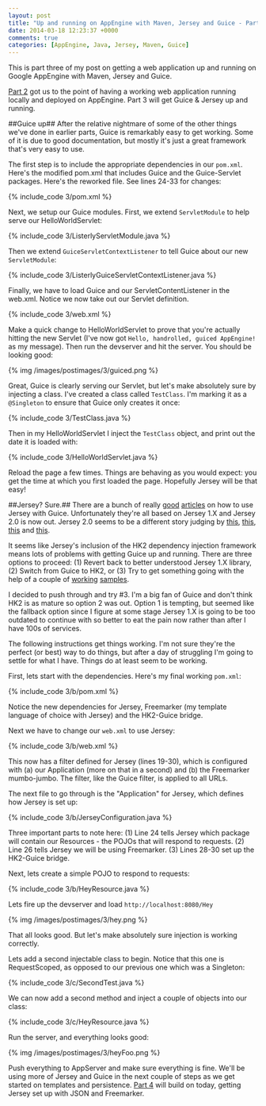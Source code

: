 ```yaml
---
layout: post
title: "Up and running on AppEngine with Maven, Jersey and Guice - Part 3"
date: 2014-03-18 12:23:37 +0000
comments: true
categories: [AppEngine, Java, Jersey, Maven, Guice]
---
```

This is part three of my post on getting a web application up and running on Google AppEngine with Maven, Jersey and Guice.

[Part 2](/blog/2014/03/14/up-and-running-on-appengine-with-maven-jersey-and-guice-part-2/) got us to the point of having a working web application running locally and deployed on AppEngine. Part 3 will get Guice & Jersey up and running. 

<!-- more -->
##Guice up##
After the relative nightmare of some of the other things we've done in earlier parts, Guice is remarkably easy to get working. Some of it is due to good documentation, but mostly it's just a great framework that's very easy to use.

The first step is to include the appropriate dependencies in our `pom.xml`. Here's the modified pom.xml that includes Guice and the Guice-Servlet packages. Here's the reworked file. See lines 24-33 for changes:

{% include_code 3/pom.xml %}

Next, we setup our Guice modules. First, we extend `ServletModule` to help serve our HelloWorldServlet:

{% include_code 3/ListerlyServletModule.java %}

Then we extend `GuiceServletContextListener` to tell Guice about our new `ServletModule`:

{% include_code 3/ListerlyGuiceServletContextListener.java %}

Finally, we have to load Guice and our ServletContentListener in the web.xml. Notice we now take out our Servlet definition.

{% include_code 3/web.xml %}

Make a quick change to HelloWorldServlet to prove that you're actually hitting the new Servlet (I've now got `Hello, handrolled, guiced AppEngine!` as my message). Then run the devserver and hit the server. You should be looking good:

{% img /images/postimages/3/guiced.png %}	

Great, Guice is clearly serving our Servlet, but let's make absolutely sure by injecting a class. I've created a class called `TestClass`. I'm marking it as a `@Singleton` to ensure that Guice only creates it once:

{% include_code 3/TestClass.java %}

Then in my HelloWorldServlet I inject the `TestClass` object, and print out the date it is loaded with:

{% include_code 3/HelloWorldServlet.java %}

Reload the page a few times. Things are behaving as you would expect: you get the time at which you first loaded the page. Hopefully Jersey will be that easy!

##Jersey? Sure.##
There are a bunch of really [good](http://blog.palominolabs.com/2011/08/15/a-simple-java-web-stack-with-guice-jetty-jersey-and-jackson/) [articles](https://sites.google.com/a/athaydes.com/renato-athaydes//posts/jersey_guice_rest_api) on how to use Jersey with Guice. Unfortunately they're all based on Jersey 1.X and Jersey 2.0 is now out. Jersey 2.0 seems to be a different story judging by [this](https://java.net/jira/browse/HK2-39), [this](https://java.net/jira/browse/HK2-121), [this](https://java.net/jira/browse/HK2-39) and [this](https://hk2.java.net/guice-bridge/index.html). 

It seems like Jersey's inclusion of the HK2 dependency injection framework means lots of problems with getting Guice up and running. There are three options to proceed: (1) Revert back to better understood Jersey 1.X library, (2) Switch from Guice to HK2, or (3) Try to get something going with the help of a couple of [working](https://github.com/aluedeke/jersey2-guice-example) [samples](https://github.com/piersy/jersey2-guice-example-with-test).
 
I decided to push through and try #3. I'm a big fan of Guice and don't think HK2 is as mature so option 2 was out. Option 1 is tempting, but seemed like the fallback option since I figure at some stage Jersey 1.X is going to be too outdated to continue with so better to eat the pain now rather than after I have 100s of services. 
 
The following instructions get things working. I'm not sure they're the perfect (or best) way to do things, but after a day of struggling I'm going to settle for what I have. Things do at least seem to be working. 
 
First, lets start with the dependencies. Here's my final working `pom.xml`:
 
{% include_code 3/b/pom.xml %}

Notice the new dependencies for Jersey, Freemarker (my template language of choice with Jersey) and the HK2-Guice bridge. 

Next we have to change our `web.xml` to use Jersey:

{% include_code 3/b/web.xml %}

This now has a filter defined for Jersey (lines 19-30), which is configured with (a) our Application (more on that in a second) and (b) the Freemarker mumbo-jumbo. The filter, like the Guice filter, is applied to all URLs.

The next file to go through is the "Application" for Jersey, which defines how Jersey is set up:

{% include_code 3/b/JerseyConfiguration.java %}

Three important parts to note here: (1) Line 24 tells Jersey which package will contain our Resources - the POJOs that will respond to requests. (2) Line 26 tells Jersey we will be using Freemarker. (3) Lines 28-30 set up the HK2-Guice bridge. 

Next, lets create a simple POJO to respond to requests:

{% include_code 3/b/HeyResource.java %}

Lets fire up the devserver and load `http://localhost:8080/Hey`

{% img /images/postimages/3/hey.png %}	

That all looks good. But let's make absolutely sure injection is working correctly. 

Lets add a second injectable class to begin. Notice that this one is RequestScoped, as opposed to our previous one which was a Singleton:

{% include_code 3/c/SecondTest.java %}

We can now add a second method and inject a couple of objects into our class: 

{% include_code 3/c/HeyResource.java %}

Run the server, and everything looks good:

{% img /images/postimages/3/heyFoo.png %}

Push everything to AppServer and make sure everything is fine. We'll be using more of Jersey and Guice in the next couple of steps as we get started on templates and persistence. [Part 4](/blog/2014/03/18/up-and-running-on-appengine-with-maven-jersey-and-guice-part-4/) will build on today, getting Jersey set up with JSON and Freemarker.